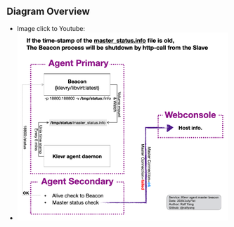 
## Diagram Overview
 * Image click to Youtube:
 * [![Diagram Overview](./klevr_agent_master_beacon.png)](https://youtu.be/F4HeHOSTDxE)



